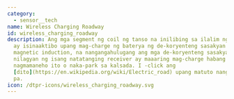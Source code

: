 ```yaml
---
category: 
  - sensor__tech
name: Wireless Charging Roadway
id: wireless_charging_roadway
description: Ang mga segment ng coil ng tanso na inilibing sa ilalim ng kalsada
  ay isinaaktibo upang mag-charge ng baterya ng de-koryenteng sasakyan gamit ang
  magnetic induction, na nangangahulugang ang mga de-koryenteng sasakyan na
  nilagyan ng isang natatanging receiver ay maaaring mag-charge habang
  nagmamaneho ito o naka-park sa kalsada. I -click ang
  [dito](https://en.wikipedia.org/wiki/Electric_road) upang matuto nang higit
  pa.
icon: /dtpr-icons/wireless_charging_roadway.svg
---
```

